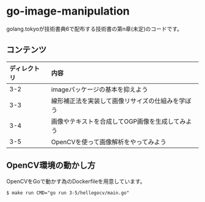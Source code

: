 # go-image-manipulation

golang.tokyoが技術書典6で配布する技術書の第n章(未定)のコードです。

## コンテンツ

|ディレクトリ|内容|
|:-----------|:------------|
|3-2|imageパッケージの基本を抑えよう|
|3-3|線形補正法を実装して画像リサイズの仕組みを学ぼう|
|3-4|画像やテキストを合成してOGP画像を生成してみよう|
|3-5|OpenCVを使って画像解析をやってみよう|

## OpenCV環境の動かし方

OpenCVをGoで動かす為のDockerfileを用意しています。

```console
$ make run CMD="go run 3-5/hellogocv/main.go"
```
